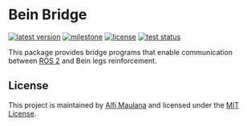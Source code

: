 # Bein Bridge

[![latest version](https://img.shields.io/github/v/release/threeal/bein_bridge)](https://github.com/threeal/bein_bridge/releases/)
[![milestone](https://img.shields.io/github/milestones/progress/threeal/bein_bridge/1?label=milestone)](https://github.com/threeal/bein_bridge/milestone/1)
[![license](https://img.shields.io/github/license/threeal/bein_bridge)](./LICENSE)
[![test status](https://img.shields.io/github/workflow/status/threeal/bein_bridge/Build%20and%20Test?label=test)](https://github.com/threeal/bein_bridge/actions)

This package provides bridge programs that enable communication between [ROS 2](https://docs.ros.org/en/foxy/index.html) and Bein legs reinforcement.

## License

This project is maintained by [Alfi Maulana](https://github.com/threeal) and licensed under the [MIT License](./LICENSE).